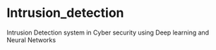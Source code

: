# Intrusion_detection
Intrusion Detection system in Cyber security using Deep learning and Neural Networks 
